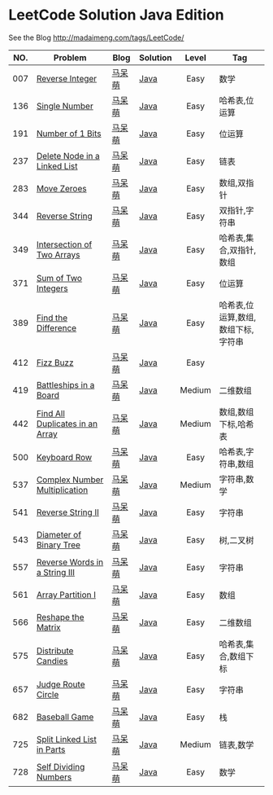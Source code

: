 # LeetCode Solution Java Edition
See the Blog
http://madaimeng.com/tags/LeetCode/

|NO.|Problem|Blog|Solution|Level|Tag|
|---|-------|----|--------|:---:|---|
|007|[Reverse Integer](https://leetcode.com/problems/reverse-integer/description/)|[马呆萌](http://madaimeng.com/article/LeetCode.007.ReverseInteger/)|[Java](https://github.com/masikkk/leetcode-java/tree/master/problems/_007_ReverseInteger)|Easy|数学|
|136|[Single Number](https://leetcode.com/problems/single-number/description/)|[马呆萌](http://madaimeng.com/article/LeetCode.136.SingleNumber/)|[Java](https://github.com/masikkk/leetcode-java/tree/master/problems/_136_SingleNumber)|Easy|哈希表,位运算|
|191|[Number of 1 Bits](https://leetcode.com/problems/number-of-1-bits/description/)|[马呆萌](http://madaimeng.com/article/LeetCode.191.NumberOf1Bits/)|[Java](https://github.com/masikkk/leetcode-java/tree/master/problems/_191_NumberOf1Bits)|Easy|位运算|
|237|[Delete Node in a Linked List](https://leetcode.com/problems/delete-node-in-a-linked-list/description/)|[马呆萌](http://madaimeng.com/article/LeetCode.237.DeleteNodeInLinkedList/)|[Java](https://github.com/masikkk/leetcode-java/tree/master/problems/_237_DeleteNodeInALinkedList)|Easy|链表|
|283|[Move Zeroes](https://leetcode.com/problems/move-zeroes/description/)|[马呆萌](http://madaimeng.com/article/LeetCode.283.MoveZeroes/)|[Java](https://github.com/masikkk/leetcode-java/tree/master/problems/_283_MoveZeroes)|Easy|数组,双指针|
|344|[Reverse String](https://leetcode.com/problems/reverse-string/description/)|[马呆萌](http://madaimeng.com/article/LeetCode.344.ReverseString/)|[Java](https://github.com/masikkk/leetcode-java/tree/master/problems/_344_ReverseString)|Easy|双指针,字符串|
|349|[Intersection of Two Arrays](https://leetcode.com/problems/intersection-of-two-arrays/description/)|[马呆萌](http://madaimeng.com/article/LeetCode.349.IntersectionOfTwoArrays/)|[Java](https://github.com/masikkk/leetcode-java/tree/master/problems/_349_IntersectionOfTwoArrays)|Easy|哈希表,集合,双指针,数组|
|371|[Sum of Two Integers](https://leetcode.com/problems/sum-of-two-integers/description/)|[马呆萌](http://madaimeng.com/article/LeetCode.371.SumOfTwoIntegers/)|[Java](https://github.com/masikkk/leetcode-java/tree/master/problems/_371_SumOfTwoIntegers)|Easy|位运算|
|389|[Find the Difference](https://leetcode.com/problems/find-the-difference/description/)|[马呆萌](http://madaimeng.com/article/LeetCode.389.FindTheDifference/)|[Java](https://github.com/masikkk/leetcode-java/tree/master/problems/_389_FindTheDifference)|Easy|哈希表,位运算,数组,数组下标,字符串|
|412|[Fizz Buzz](https://leetcode.com/problems/fizz-buzz/description/)|[马呆萌](http://madaimeng.com/article/LeetCode.412.FizzBuzz/)|[Java](https://github.com/masikkk/leetcode-java/tree/master/problems/_412_FizzBuzz)|Easy||
|419|[Battleships in a Board](https://leetcode.com/problems/battleships-in-a-board/description/)|[马呆萌](http://madaimeng.com/article/LeetCode.419.BattleshipsInBoard/)|[Java](https://github.com/masikkk/leetcode-java/tree/master/problems/_419_BattleshipsInBoard)|Medium|二维数组|
|442|[Find All Duplicates in an Array](https://leetcode.com/problems/find-all-duplicates-in-an-array/description/)|[马呆萌](http://madaimeng.com/article/LeetCode.442.FindAllDuplicatesInArray/)|[Java](https://github.com/masikkk/leetcode-java/tree/master/problems/_442_FindAllDuplicatesInArray)|Medium|数组,数组下标,哈希表|
|500|[Keyboard Row](https://leetcode.com/problems/keyboard-row/description/)|[马呆萌](http://madaimeng.com/article/LeetCode.500.KeyboardRow/)|[Java](https://github.com/masikkk/leetcode-java/tree/master/problems/_500_KeyboardRow)|Easy|哈希表,字符串,数组|
|537|[Complex Number Multiplication](https://leetcode.com/problems/complex-number-multiplication/description/)|[马呆萌](http://madaimeng.com/article/LeetCode.537.ComplexNumberMultiplication/)|[Java](https://github.com/masikkk/leetcode-java/tree/master/problems/_537_ComplexNumberMultiplication)|Medium|字符串,数学|
|541|[Reverse String II](https://leetcode.com/problems/reverse-string-ii/description/)|[马呆萌](https://leetcode.com/problems/reverse-string-ii/description/)|[Java](https://github.com/masikkk/leetcode-java/tree/master/problems/_541_ReverseString2)|Easy|字符串|
|543|[Diameter of Binary Tree](https://leetcode.com/problems/diameter-of-binary-tree/description/)|[马呆萌](http://madaimeng.com/article/LeetCode.543.DiameterOfBinaryTree/)|[Java](https://github.com/masikkk/leetcode-java/tree/master/problems/_543_DiameterOfBinaryTree)|Easy|树,二叉树|
|557|[Reverse Words in a String III](https://leetcode.com/problems/reverse-words-in-a-string-iii/description/)|[马呆萌](http://madaimeng.com/article/LeetCode.557.ReverseWordsInString3/)|[Java](https://github.com/masikkk/leetcode-java/tree/master/problems/_557_ReverseWordsInString3)|Easy|字符串|
|561|[Array Partition I](https://leetcode.com/problems/array-partition-i/description/)|[马呆萌](http://madaimeng.com/article/LeetCode.561.ArrayPartition1/)|[Java](https://github.com/masikkk/leetcode-java/tree/master/problems/_561_ArrayPartition1)|Easy|数组|
|566|[Reshape the Matrix](https://leetcode.com/problems/reshape-the-matrix/description/)|[马呆萌](http://madaimeng.com/article/LeetCode.566.ReshapeTheMatrix/)|[Java](https://github.com/masikkk/leetcode-java/tree/master/problems/_566_ReshapeTheMatrix)|Easy|二维数组|
|575|[Distribute Candies](https://leetcode.com/problems/distribute-candies/description/)|[马呆萌](http://madaimeng.com/article/LeetCode.575.DistributeCandies/)|[Java](https://github.com/masikkk/leetcode-java/tree/master/problems/_575_DistributeCandies)|Easy|哈希表,集合,数组下标|
|657|[Judge Route Circle](https://leetcode.com/problems/judge-route-circle/description/)|[马呆萌](http://madaimeng.com/article/LeetCode.657.JudgeRouteCircle/)|[Java](https://github.com/masikkk/leetcode-java/tree/master/problems/_657_JudgeRouteCircle)|Easy|字符串|
|682|[Baseball Game](https://leetcode.com/problems/baseball-game/description/)|[马呆萌](http://madaimeng.com/article/LeetCode.682.BaseballGame/)|[Java](https://github.com/masikkk/leetcode-java/tree/master/problems/_682_BaseballGame)|Easy|栈|
|725|[Split Linked List in Parts](https://leetcode.com/problems/split-linked-list-in-parts/description/)|[马呆萌](http://madaimeng.com/article/LeetCode.725.SplitLinkedListInParts/)|[Java](https://github.com/masikkk/leetcode-java/tree/master/problems/_725_SplitLinkedListInParts)|Medium|链表,数学|
|728|[Self Dividing Numbers](https://leetcode.com/problems/self-dividing-numbers/description/)|[马呆萌](http://madaimeng.com/article/LeetCode.728.SelfDividingNumbers/)|[Java](https://github.com/masikkk/leetcode-java/tree/master/problems/_728_SelfDividingNumbers)|Easy|数学|

